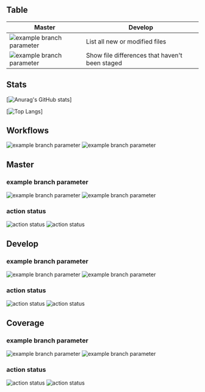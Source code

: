## Table
| Master | Develop |
| --- | --- |
| ![example branch parameter](https://github.com/IgorCSilva/azure-github/actions/workflows/ci.yaml/badge.svg?branch=master) | List all new or modified files |
| ![example branch parameter](https://github.com/IgorCSilva/azure-github/actions/workflows/automate-pull-request.yaml/badge.svg?branch=master) | Show file differences that haven't been staged |

## Stats
[![Anurag's GitHub stats](https://github-readme-stats.vercel.app/api?username=IgorCSilva&show_icons=true)]

[![Top Langs](https://github-readme-stats.vercel.app/api/top-langs/?username=IgorCSilva)]

## Workflows
![example branch parameter](https://github.com/IgorCSilva/azure-github/actions/workflows/ci.yaml/badge.svg)
![example branch parameter](https://github.com/IgorCSilva/azure-github/actions/workflows/automate-pull-request.yaml/badge.svg)
## Master
### example branch parameter
![example branch parameter](https://github.com/IgorCSilva/azure-github/actions/workflows/ci.yaml/badge.svg?branch=master)
![example branch parameter](https://github.com/IgorCSilva/azure-github/actions/workflows/automate-pull-request.yaml/badge.svg?branch=master)

### action status
![action status](https://github.com/IgorCSilva/azure-github/actions/workflows/ci.yaml/badge.svg?branch=master)
![action status](https://github.com/IgorCSilva/azure-github/actions/workflows/automate-pull-request.yaml/badge.svg?branch=master)

## Develop
### example branch parameter
![example branch parameter](https://github.com/IgorCSilva/azure-github/actions/workflows/ci.yaml/badge.svg?branch=develop)
![example branch parameter](https://github.com/IgorCSilva/azure-github/actions/workflows/automate-pull-request.yaml/badge.svg?branch=develop)

### action status
![action status](https://github.com/IgorCSilva/azure-github/actions/workflows/ci.yaml/badge.svg?branch=develop)
![action status](https://github.com/IgorCSilva/azure-github/actions/workflows/automate-pull-request.yaml/badge.svg?branch=develop)

## Coverage
### example branch parameter
![example branch parameter](https://github.com/IgorCSilva/azure-github/actions/workflows/ci.yaml/badge.svg?branch=coverage)
![example branch parameter](https://github.com/IgorCSilva/azure-github/actions/workflows/automate-pull-request.yaml/badge.svg?branch=coverage)

### action status
![action status](https://github.com/IgorCSilva/azure-github/actions/workflows/ci.yaml/badge.svg?branch=coverage)
![action status](https://github.com/IgorCSilva/azure-github/actions/workflows/automate-pull-request.yaml/badge.svg?branch=coverage)
